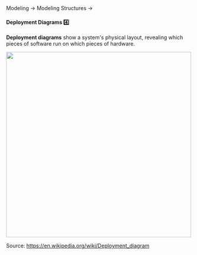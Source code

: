 <link rel="stylesheet" href="{{baseUrl}}/css/textbook.css">

<div class="website-content">

<div id="path">Modeling &rarr; Modeling Structures &rarr;</div>

<div id="title">

#### Deployment Diagrams :four:

</div>

<div id="body">

**Deployment diagrams** show a system's physical layout, revealing which pieces of software run on which pieces of hardware.

<img src="{{baseUrl}}/modeling/modelingStructures/deploymentDiagrams/images/diagram.png" height="500" />
<p/>

Source: https://en.wikipedia.org/wiki/Deployment_diagram

</div>

<div id="extras">
</div>

</div>
